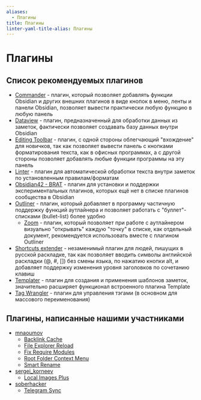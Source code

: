 ```yaml
---
aliases:
  - Плагины
title: Плагины
linter-yaml-title-alias: Плагины
---
```


# Плагины

## Список рекомендуемых плагинов

- [Commander](Commander.md) - плагин, который позволяет добавлять функции Obsidian и других внешних плагинов в виде кнопок в меню, ленты и панели Obsidian, позволяет вывести практически любую функцию в любую панель
- [Dataview](Dataview.md) - плагин, предназначенный для обработки данных из заметок, фактически позволяет создавать базу данных внутри Obsidian
- [Editing Toolbar](Editing%20Toolbar.md) - плагин, с одной стороны облегчающий "вхождение" для новичков, так как позволяет вывести панель с кнопками форматирования текста, как в офисных программах, а с другой стороны позволяет добавлять любые функции программы на эту панель
- [Linter](Linter.md) - плагин для автоматической обработки текста внутри заметок по установленным правилам/форматам
- [Obsidian42 - BRAT](Obsidian42%20-%20BRAT.md) - плагин для установки и поддержки экспериментальных плагинов, которых ещё нет в списке плагинов сообщества в Obsidian
- [Outliner](Outliner.md) - плагин, который добавляет в программу частичную поддержку функций аутлайнера и позволяет работать с "буллет"-списками (bullet-list) более удобно
  - [Zoom](Zoom.md) - плагин, который позволяет при работе с аутлайнером визуально "открывать" каждую "точку" в списке, как отдельный документ, рекомендуется использовать вместе с плагином Outliner
- [Shortcuts extender](Shortcuts%20extender.md) - незаменимый плагин для людей, пишущих в русской раскладке, так как позволяет вводить символы английской раскладки (@, #, \[\]) без смены языка, по нажатию кнопки alt, и добавляет поддержку изменения уровня заголовков по сочетанию клавиш
- [Templater](Templater.md) - плагин для создания и применения шаблонов заметок, значительно расширяет функционал встроенного плагина Template
- [Tag Wrangler](Tag%20Wrangler.md) - плагин для управления тэгами (в основном для массового переименования)

## Плагины, написанные нашими участниками

- [mnaoumov](../Участники/mnaoumov.md)
  - [Backlink Cache](Backlink%20Cache.md)
  - [File Explorer Reload](File%20Explorer%20Reload.md)
  - [Fix Require Modules](Fix%20Require%20Modules.md)
  - [Root Folder Context Menu](Root%20Folder%20Context%20Menu.md)
  - [Smart Rename](Smart%20Rename.md)
- [sergei_korneev](../Участники/sergei_korneev.md)
  - [Local Images Plus](Local%20Images%20Plus.md)
- [soberhacker](../Участники/soberhacker.md)
  - [Telegram Sync](Telegram%20Sync.md)
